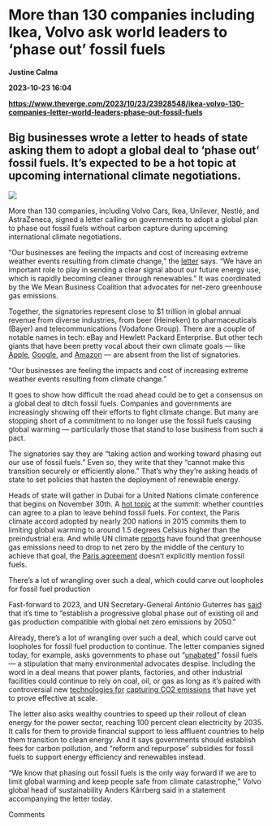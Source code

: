 # More than 130 companies including Ikea, Volvo ask world leaders to ‘phase out’ fossil fuels
**Justine Calma**

**2023-10-23 16:04**

**https://www.theverge.com/2023/10/23/23928548/ikea-volvo-130-companies-letter-world-leaders-phase-out-fossil-fuels**

Big businesses wrote a letter to heads of state asking them to adopt a global deal to ‘phase out’ fossil fuels. It’s expected to be a hot topic at upcoming international climate negotiations.
-----------------------------------------------------------------------------------------------------------------------------------------------------------------------------------------------

![](https://cdn.vox-cdn.com/thumbor/DLhvyrs_7rBPP-9Az0ZNyom6YWk=/0x0:4000x2667/1200x628/filters:focal(2000x1334:2001x1335)/cdn.vox-cdn.com/uploads/chorus_asset/file/25024690/1243378800.jpg)

More than 130 companies, including Volvo Cars, Ikea, Unilever, Nestlé, and AstraZeneca, signed a letter calling on governments to adopt a global plan to phase out fossil fuels without carbon capture during upcoming international climate negotiations.

“Our businesses are feeling the impacts and cost of increasing extreme weather events resulting from climate change,” the [letter](https://www.wemeanbusinesscoalition.org/cop28-businesses-urge-governments-to-phase-out-fossil-fuels/) says. “We have an important role to play in sending a clear signal about our future energy use, which is rapidly becoming cleaner through renewables.” It was coordinated by the We Mean Business Coalition that advocates for net-zero greenhouse gas emissions.

Together, the signatories represent close to $1 trillion in global annual revenue from diverse industries, from beer (Heineken) to pharmaceuticals (Bayer) and telecommunications (Vodafone Group). There are a couple of notable names in tech: eBay and Hewlett Packard Enterprise. But other tech giants that have been pretty vocal about their own climate goals — like [Apple](https://www.theverge.com/2023/10/16/23915763/apple-big-tech-climate-change-report), [Google](https://www.theverge.com/2023/10/10/23906496/google-ai-transportation-ev-heat-pump-flood-wildfire), and [Amazon](https://www.theverge.com/2023/9/12/23869817/amazon-climate-carbon-removal-purchase-occidental-petroleum) — are absent from the list of signatories.

“Our businesses are feeling the impacts and cost of increasing extreme weather events resulting from climate change.”

It goes to show how difficult the road ahead could be to get a consensus on a global deal to ditch fossil fuels. Companies and governments are increasingly showing off their efforts to fight climate change. But many are stopping short of a commitment to no longer use the fossil fuels causing global warming — particularly those that stand to lose business from such a pact.

The signatories say they are “taking action and working toward phasing out our use of fossil fuels.” Even so, they write that they “cannot make this transition securely or efficiently alone.” That’s why they’re asking heads of state to set policies that hasten the deployment of renewable energy.

Heads of state will gather in Dubai for a United Nations climate conference that begins on November 30th. A [hot topic](https://www.reuters.com/sustainability/eu-wrangles-over-negotiating-stance-cop28-climate-summit-2023-10-16/#:~:text=The%20EU's%2027%20member%20countries,meaning%20capture%20%2D%20the%20resulting%20emissions.) at the summit: whether countries can agree to a plan to leave behind fossil fuels. For context, the Paris climate accord adopted by nearly 200 nations in 2015 commits them to limiting global warming to around 1.5 degrees Celsius higher than the preindustrial era. And while UN climate [reports](https://www.ipcc.ch/sr15/) have found that greenhouse gas emissions need to drop to net zero by the middle of the century to achieve that goal, the [Paris agreement](https://unfccc.int/sites/default/files/english_paris_agreement.pdf) doesn’t explicitly mention fossil fuels.

There’s a lot of wrangling over such a deal, which could carve out loopholes for fossil fuel production

Fast-forward to 2023, and UN Secretary-General António Guterres has [said](https://www.un.org/sg/en/content/sg/press-encounter/2023-06-15/secretary-generals-press-conference-climate?_gl=1*1kvngiv*_ga*NzY5MTkzNTM3LjE2ODY2OTIzOTA.*_ga_S5EKZKSB78*MTY5ODA3MTQyMS41LjEuMTY5ODA3MTQ4MC4xLjAuMA..*_ga_TK9BQL5X7Z*MTY5ODA3MTQyMS40NS4wLjE2OTgwNzE0MjEuMC4wLjA.) that it’s time to “establish a progressive global phase out of existing oil and gas production compatible with global net zero emissions by 2050.”

Already, there’s a lot of wrangling over such a deal, which could carve out loopholes for fossil fuel production to continue. The letter companies signed today, for example, asks governments to phase out “[unabated](https://www.climatechangenews.com/2023/06/26/what-does-unabated-fossil-fuels-mean/)” fossil fuels — a stipulation that many environmental advocates despise. Including the word in a deal means that power plants, factories, and other industrial facilities could continue to rely on coal, oil, or gas as long as it’s paired with controversial new [technologies for](https://www.theverge.com/2022/10/18/23410755/global-boom-carbon-capture-storage-ccs-pipeline-oil-gas-industry) [](https://www.theverge.com/2023/3/30/23663202/carbon-capture-electricity-gas-coal-power-plants-climate-change) [capturing CO2 emissions](https://www.theverge.com/2022/10/18/23410755/global-boom-carbon-capture-storage-ccs-pipeline-oil-gas-industry) that have yet to prove effective at scale.

The letter also asks wealthy countries to speed up their rollout of clean energy for the power sector, reaching 100 percent clean electricity by 2035. It calls for them to provide financial support to less affluent countries to help them transition to clean energy. And it says governments should establish fees for carbon pollution, and “reform and repurpose” subsidies for fossil fuels to support energy efficiency and renewables instead.

“We know that phasing out fossil fuels is the only way forward if we are to limit global warming and keep people safe from climate catastrophe,” Volvo global head of sustainability Anders Kärrberg said in a statement accompanying the letter today.

Comments